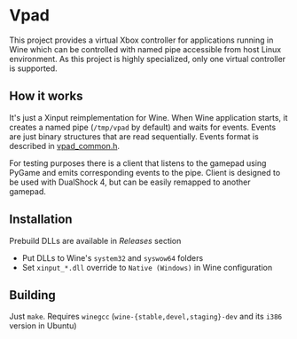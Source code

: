  # Vpad
This project provides a virtual Xbox controller for applications running in Wine which can be controlled with named pipe accessible from host Linux environment. As this project is highly specialized, only one virtual controller is supported.

## How it works
It's just a Xinput reimplementation for Wine. When Wine application starts, it creates a named pipe (`/tmp/vpad` by default) and waits for events. Events are just binary structures that are read sequentially. Events format is described in [vpad_common.h](vpad/vpad_common.h).

For testing purposes there is a client that listens to the gamepad using PyGame and emits corresponding events to the pipe. Client is designed to be used with DualShock 4, but can be easily remapped to another gamepad.

## Installation
Prebuild DLLs are available in *Releases* section
- Put DLLs to Wine's `system32` and `syswow64` folders
- Set `xinput_*.dll` override to `Native (Windows)` in Wine configuration

## Building
Just `make`. Requires `winegcc` (`wine-{stable,devel,staging}-dev` and its `i386` version in Ubuntu)
